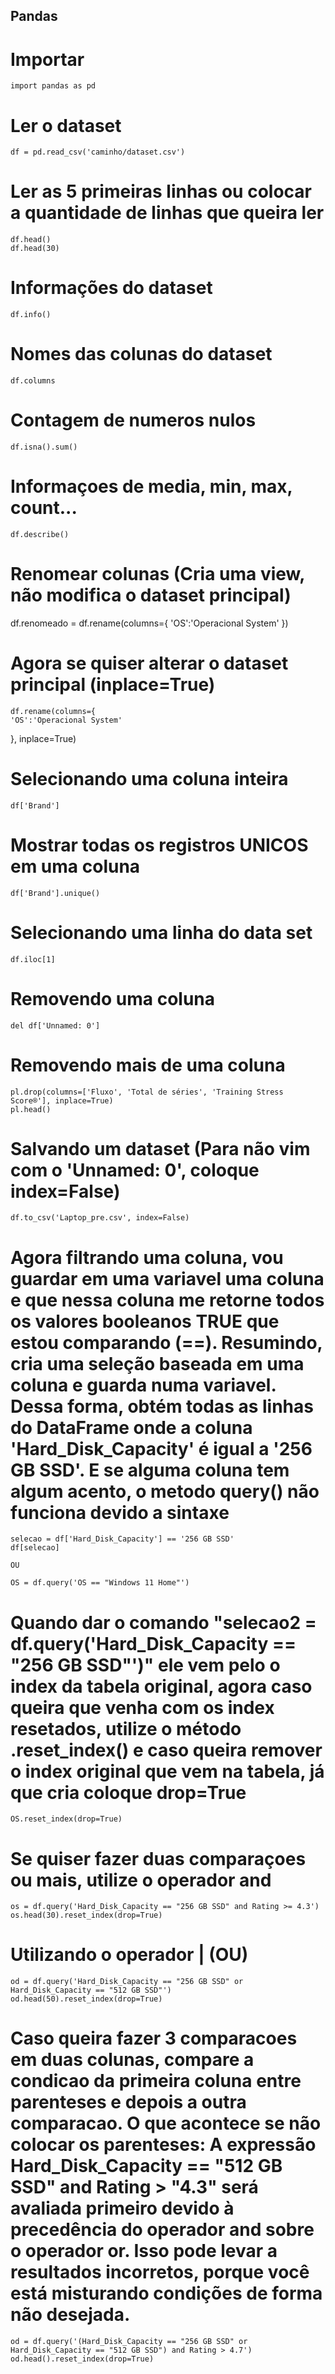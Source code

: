## Pandas

# Importar
    import pandas as pd

# Ler o dataset
    df = pd.read_csv('caminho/dataset.csv')

# Ler as 5 primeiras linhas ou colocar a quantidade de linhas que queira ler

    df.head()
    df.head(30)

# Informações do dataset

    df.info()


# Nomes das colunas do dataset

    df.columns

# Contagem de numeros nulos

    df.isna().sum()

# Informaçoes de media, min, max, count...

    df.describe()

# Renomear colunas (Cria uma view, não modifica o dataset principal)

df.renomeado = df.rename(columns={
    'OS':'Operacional System'
})

# Agora se quiser alterar o dataset principal (inplace=True)
    df.rename(columns={
    'OS':'Operacional System'
}, inplace=True)


# Selecionando uma coluna inteira

    df['Brand']

# Mostrar todas os registros UNICOS em uma coluna

    df['Brand'].unique()

# Selecionando uma linha do data set

    df.iloc[1]


# Removendo uma coluna

    del df['Unnamed: 0']


# Removendo mais de uma coluna

    pl.drop(columns=['Fluxo', 'Total de séries', 'Training Stress Score®'], inplace=True)
    pl.head()

 
# Salvando um dataset (Para não vim com o 'Unnamed: 0', coloque index=False)

    df.to_csv('Laptop_pre.csv', index=False)


# Agora filtrando uma coluna, vou guardar em uma variavel uma coluna e que nessa coluna me retorne todos os valores booleanos TRUE que estou comparando (==). Resumindo, cria uma seleção baseada em uma coluna e guarda numa variavel. Dessa forma, obtém todas as linhas do DataFrame onde a coluna 'Hard_Disk_Capacity' é igual a '256 GB SSD'. E se alguma coluna tem algum acento, o metodo query() não funciona devido a sintaxe

    selecao = df['Hard_Disk_Capacity'] == '256 GB SSD'
    df[selecao] 

    OU

    OS = df.query('OS == "Windows 11 Home"')
   
# Quando dar o comando "selecao2 = df.query('Hard_Disk_Capacity == "256 GB SSD"')" ele vem pelo o index da tabela original, agora caso queira que venha com os index resetados, utilize o método .reset_index() e caso queira remover o index original que vem na tabela, já que cria coloque drop=True

    OS.reset_index(drop=True)


# Se quiser fazer duas comparaçoes ou mais, utilize o operador and

    os = df.query('Hard_Disk_Capacity == "256 GB SSD" and Rating >= 4.3')
    os.head(30).reset_index(drop=True)

# Utilizando o operador | (OU)

    od = df.query('Hard_Disk_Capacity == "256 GB SSD" or Hard_Disk_Capacity == "512 GB SSD"')
    od.head(50).reset_index(drop=True)


# Caso queira fazer 3 comparacoes em duas colunas, compare a condicao da primeira coluna entre parenteses e depois a outra comparacao. O que acontece se não colocar os parenteses: A expressão Hard_Disk_Capacity == "512 GB SSD" and Rating > "4.3" será avaliada primeiro devido à precedência do operador and sobre o operador or. Isso pode levar a resultados incorretos, porque você está misturando condições de forma não desejada.

    od = df.query('(Hard_Disk_Capacity == "256 GB SSD" or Hard_Disk_Capacity == "512 GB SSD") and Rating > 4.7')
    od.head().reset_index(drop=True)


    